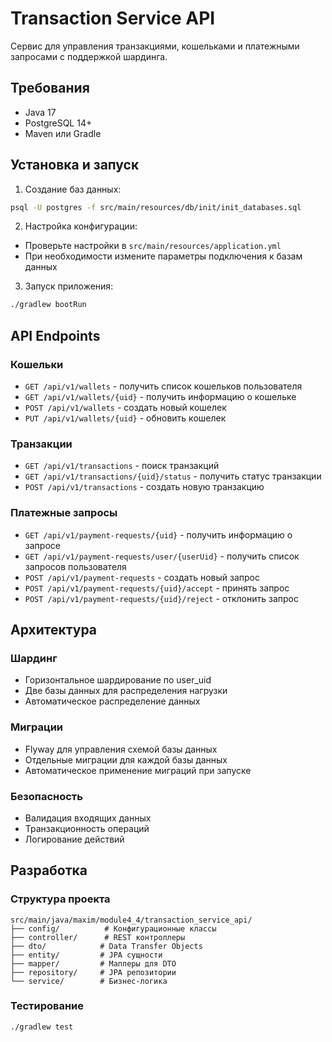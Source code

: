 # Transaction Service API

Сервис для управления транзакциями, кошельками и платежными запросами с поддержкой шардинга.

## Требования

- Java 17
- PostgreSQL 14+
- Maven или Gradle

## Установка и запуск

1. Создание баз данных:
```bash
psql -U postgres -f src/main/resources/db/init/init_databases.sql
```

2. Настройка конфигурации:
- Проверьте настройки в `src/main/resources/application.yml`
- При необходимости измените параметры подключения к базам данных

3. Запуск приложения:
```bash
./gradlew bootRun
```

## API Endpoints

### Кошельки
- `GET /api/v1/wallets` - получить список кошельков пользователя
- `GET /api/v1/wallets/{uid}` - получить информацию о кошельке
- `POST /api/v1/wallets` - создать новый кошелек
- `PUT /api/v1/wallets/{uid}` - обновить кошелек

### Транзакции
- `GET /api/v1/transactions` - поиск транзакций
- `GET /api/v1/transactions/{uid}/status` - получить статус транзакции
- `POST /api/v1/transactions` - создать новую транзакцию

### Платежные запросы
- `GET /api/v1/payment-requests/{uid}` - получить информацию о запросе
- `GET /api/v1/payment-requests/user/{userUid}` - получить список запросов пользователя
- `POST /api/v1/payment-requests` - создать новый запрос
- `POST /api/v1/payment-requests/{uid}/accept` - принять запрос
- `POST /api/v1/payment-requests/{uid}/reject` - отклонить запрос

## Архитектура

### Шардинг
- Горизонтальное шардирование по user_uid
- Две базы данных для распределения нагрузки
- Автоматическое распределение данных

### Миграции
- Flyway для управления схемой базы данных
- Отдельные миграции для каждой базы данных
- Автоматическое применение миграций при запуске

### Безопасность
- Валидация входящих данных
- Транзакционность операций
- Логирование действий

## Разработка

### Структура проекта
```
src/main/java/maxim/module4_4/transaction_service_api/
├── config/          # Конфигурационные классы
├── controller/      # REST контроллеры
├── dto/            # Data Transfer Objects
├── entity/         # JPA сущности
├── mapper/         # Мапперы для DTO
├── repository/     # JPA репозитории
└── service/        # Бизнес-логика
```

### Тестирование
```bash
./gradlew test
``` 